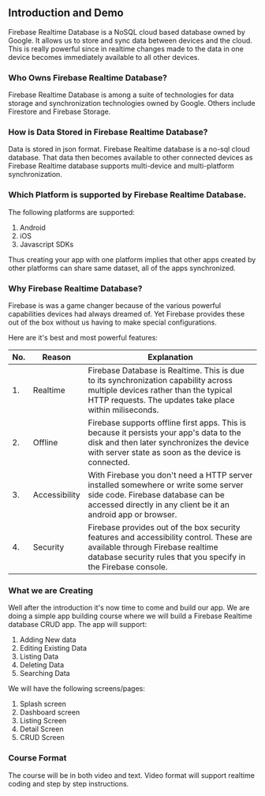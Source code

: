 ## Introduction and Demo

Firebase Realtime Database is a NoSQL cloud based database owned by Google. It allows us to store and sync data between devices and the cloud. This is really powerful since in realtime changes made to the data in one device becomes immediately available to all other devices.

### Who Owns Firebase Realtime Database?

Firebase Realtime Database is among a suite of technologies for data storage and synchronization technologies owned by Google. Others include Firestore and Firebase Storage.

### How is Data Stored in Firebase Realtime Database?

Data is stored in json format. Firebase Realtime database is a no-sql cloud database. That data then becomes available to other connected devices as Firebase Realtime database supports multi-device and multi-platform synchronization.

### Which Platform is supported by Firebase Realtime Database.
The following platforms are supported:
1. Android
2. iOS
3. Javascript SDKs

Thus creating your app with one platform implies that other apps created by other platforms can share same dataset, all of the apps synchronized.

### Why Firebase Realtime Database?

Firebase is was a game changer because of the various powerful capabilities devices had always dreamed of. Yet Firebase provides these out of the box without us having to make special configurations.

Here are it's best and most powerful features:

|No.|Reason|Explanation|
|---|------|-----------|
|1.|Realtime| Firebase Database is Realtime. This is due to its synchronization capability across multiple devices rather than the typical HTTP requests. The updates take place within miliseconds.|
|2.|Offline | Firebase supports offline first apps. This is because it persists your app's data to the disk and then later synchronizes the device with server state as soon as the device is connected.|
|3.| Accessibility | With Firebase you don't need a HTTP server installed somewhere or write some server side code. Firebase database can be accessed directly in any client be it an android app or browser.|
|4.|Security| Firebase provides out of the box security features and accessibility control. These are available through Firebase realtime database security rules that you specify in the Firebase console.|


### What we are Creating

Well after the introduction it's now time to come and build our app. We are doing a simple app building course where we will build a Firebase Realtime database CRUD app. The app will support:
1. Adding New data
2. Editing Existing Data
3. Listing Data
4. Deleting Data
5. Searching Data

We will have the following screens/pages:
1. Splash screen
2. Dashboard screen
3. Listing Screen
4. Detail Screen
5. CRUD Screen

### Course Format
The course will be in both video and text. Video format will support realtime coding and step by step instructions.



